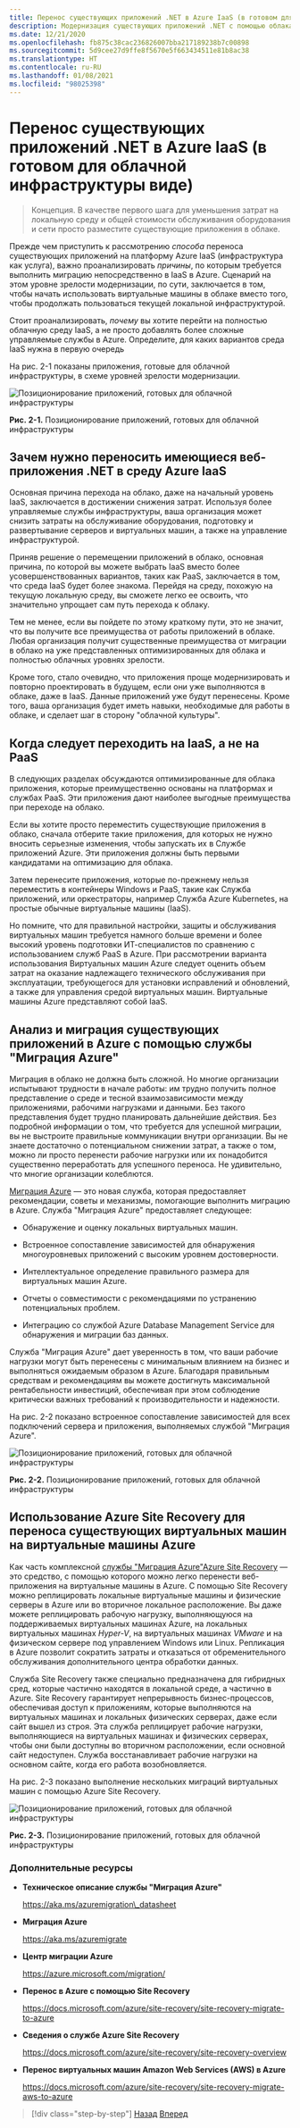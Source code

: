 ```yaml
---
title: Перенос существующих приложений .NET в Azure IaaS (в готовом для облачной инфраструктуры виде)
description: Модернизация существующих приложений .NET с помощью облака Azure и контейнеров Windows.
ms.date: 12/21/2020
ms.openlocfilehash: fb875c38cac236826007bba217189238b7c00898
ms.sourcegitcommit: 5d9cee27d9ffe8f5670e5f663434511e81b8ac38
ms.translationtype: HT
ms.contentlocale: ru-RU
ms.lasthandoff: 01/08/2021
ms.locfileid: "98025398"
---
```

# <a name="lift-and-shift-existing-net-apps-to-azure-iaas-cloud-infrastructure-ready"></a>Перенос существующих приложений .NET в Azure IaaS (в готовом для облачной инфраструктуры виде)

> Концепция. В качестве первого шага для уменьшения затрат на локальную среду и общей стоимости обслуживания оборудования и сети просто разместите существующие приложения в облаке.

Прежде чем приступить к рассмотрению *способа* переноса существующих приложений на платформу Azure IaaS (инфраструктура как услуга), важно проанализировать *причины*, по которым требуется выполнить миграцию непосредственно в IaaS в Azure. Сценарий на этом уровне зрелости модернизации, по сути, заключается в том, чтобы начать использовать виртуальные машины в облаке вместо того, чтобы продолжать пользоваться текущей локальной инфраструктурой.

Стоит проанализировать, *почему* вы хотите перейти на полностью облачную среду IaaS, а не просто добавлять более сложные управляемые службы в Azure. Определите, для каких вариантов среда IaaS нужна в первую очередь

На рис. 2-1 показаны приложения, готовые для облачной инфраструктуры, в схеме уровней зрелости модернизации.

![Позиционирование приложений, готовых для облачной инфраструктуры](./media/image2-1.png)

**Рис. 2-1.** Позиционирование приложений, готовых для облачной инфраструктуры

## <a name="why-migrate-existing-net-web-applications-to-azure-iaas"></a>Зачем нужно переносить имеющиеся веб-приложения .NET в среду Azure IaaS

Основная причина перехода на облако, даже на начальный уровень IaaS, заключается в достижении снижения затрат. Используя более управляемые службы инфраструктуры, ваша организация может снизить затраты на обслуживание оборудования, подготовку и развертывание серверов и виртуальных машин, а также на управление инфраструктурой.

Приняв решение о перемещении приложений в облако, основная причина, по которой вы можете выбрать IaaS вместо более усовершенствованных вариантов, таких как PaaS, заключается в том, что среда IaaS будет более знакома. Перейдя на среду, похожую на текущую локальную среду, вы сможете легко ее освоить, что значительно упрощает сам путь перехода к облаку.

Тем не менее, если вы пойдете по этому краткому пути, это не значит, что вы получите все преимущества от работы приложений в облаке. Любая организация получит существенные преимущества от миграции в облако на уже представленных оптимизированных для облака и полностью облачных уровнях зрелости.

Кроме того, стало очевидно, что приложения проще модернизировать и повторно проектировать в будущем, если они уже выполняются в облаке, даже в IaaS. Данные приложений уже будут перенесены. Кроме того, ваша организация будет иметь навыки, необходимые для работы в облаке, и сделает шаг в сторону "облачной культуры".

## <a name="when-to-migrate-to-iaas-instead-of-to-paas"></a>Когда следует переходить на IaaS, а не на PaaS

В следующих разделах обсуждаются оптимизированные для облака приложения, которые преимущественно основаны на платформах и службах PaaS. Эти приложения дают наиболее выгодные преимущества при переходе на облако.

Если вы хотите просто переместить существующие приложения в облако, сначала отберите такие приложения, для которых не нужно вносить серьезные изменения, чтобы запускать их в Службе приложений Azure. Эти приложения должны быть первыми кандидатами на оптимизацию для облака.

Затем перенесите приложения, которые по-прежнему нельзя переместить в контейнеры Windows и PaaS, такие как Служба приложений, или оркестраторы, например Служба Azure Kubernetes, на простые обычные виртуальные машины (IaaS).

Но помните, что для правильной настройки, защиты и обслуживания виртуальных машин требуется намного больше времени и более высокий уровень подготовки ИТ-специалистов по сравнению с использованием служб PaaS в Azure. При рассмотрении варианта использования Виртуальных машин Azure следует оценить объем затрат на оказание надлежащего технического обслуживания при эксплуатации, требующегося для установки исправлений и обновлений, а также для управления средой виртуальных машин. Виртуальные машины Azure представляют собой IaaS.

## <a name="use-azure-migrate-to-analyze-and-migrate-your-existing-applications-to-azure"></a>Анализ и миграция существующих приложений в Azure с помощью службы "Миграция Azure"

Миграция в облако не должна быть сложной. Но многие организации испытывают трудности в начале работы: им трудно получить полное представление о среде и тесной взаимозависимости между приложениями, рабочими нагрузками и данными. Без такого представления будет трудно планировать дальнейшие действия. Без подробной информации о том, что требуется для успешной миграции, вы не выстроите правильные коммуникации внутри организации. Вы не знаете достаточно о потенциальном снижении затрат, а также о том, можно ли просто перенести рабочие нагрузки или их понадобится существенно переработать для успешного переноса. Не удивительно, что многие организации колеблются.

[Миграция Azure](https://aka.ms/azuremigrate) — это новая служба, которая предоставляет рекомендации, советы и механизмы, помогающие выполнить миграцию в Azure. Служба "Миграция Azure" предоставляет следующее:

- Обнаружение и оценку локальных виртуальных машин.

- Встроенное сопоставление зависимостей для обнаружения многоуровневых приложений с высоким уровнем достоверности.

- Интеллектуальное определение правильного размера для виртуальных машин Azure.

- Отчеты о совместимости с рекомендациями по устранению потенциальных проблем.

- Интеграцию со службой Azure Database Management Service для обнаружения и миграции баз данных.

Служба "Миграция Azure" дает уверенность в том, что ваши рабочие нагрузки могут быть перенесены с минимальным влиянием на бизнес и выполняться ожидаемым образом в Azure. Благодаря правильным средствам и рекомендациям вы можете достигнуть максимальной рентабельности инвестиций, обеспечивая при этом соблюдение критически важных требований к производительности и надежности.

На рис. 2-2 показано встроенное сопоставление зависимостей для всех подключений сервера и приложения, выполняемых службой "Миграция Azure".

![Позиционирование приложений, готовых для облачной инфраструктуры](./media/image2-2.png)

**Рис. 2-2.** Позиционирование приложений, готовых для облачной инфраструктуры

## <a name="use-azure-site-recovery-to-migrate-your-existing-vms-to-azure-vms"></a>Использование Azure Site Recovery для переноса существующих виртуальных машин на виртуальные машины Azure

Как часть комплексной [службы "Миграция Azure"](https://aka.ms/azuremigrate)[Azure Site Recovery](/azure/site-recovery/site-recovery-overview) — это средство, с помощью которого можно легко перенести веб-приложения на виртуальные машины в Azure. С помощью Site Recovery можно реплицировать локальные виртуальные машины и физические серверы в Azure или во вторичное локальное расположение. Вы даже можете реплицировать рабочую нагрузку, выполняющуюся на поддерживаемых виртуальных машинах Azure, на локальных виртуальных машинах *Hyper-V*, на виртуальных машинах *VMware* и на физическом сервере под управлением Windows или Linux. Репликация в Azure позволит сократить затраты и отказаться от обременительного обслуживания дополнительного центра обработки данных.

Служба Site Recovery также специально предназначена для гибридных сред, которые частично находятся в локальной среде, а частично в Azure. Site Recovery гарантирует непрерывность бизнес-процессов, обеспечивая доступ к приложениям, которые выполняются на виртуальных машинах и локальных физических серверах, даже если сайт вышел из строя. Эта служба реплицирует рабочие нагрузки, выполняющиеся на виртуальных машинах и физических серверах, чтобы они были доступны во вторичном расположении, если основной сайт недоступен. Служба восстанавливает рабочие нагрузки на основном сайте, когда его работа возобновляется.

На рис. 2-3 показано выполнение нескольких миграций виртуальных машин с помощью Azure Site Recovery.

![Позиционирование приложений, готовых для облачной инфраструктуры](./media/image2-3.png)

**Рис. 2-3.** Позиционирование приложений, готовых для облачной инфраструктуры

### <a name="additional-resources"></a>Дополнительные ресурсы

- **Техническое описание службы "Миграция Azure"**

    <https://aka.ms/azuremigration\_datasheet>

- **Миграция Azure**

    <https://aka.ms/azuremigrate>

- **Центр миграции Azure**

    <https://azure.microsoft.com/migration/>

- **Перенос в Azure с помощью Site Recovery**

    <https://docs.microsoft.com/azure/site-recovery/site-recovery-migrate-to-azure>

- **Сведения о службе Azure Site Recovery**

    <https://docs.microsoft.com/azure/site-recovery/site-recovery-overview>

- **Перенос виртуальных машин Amazon Web Services (AWS) в Azure**

    <https://docs.microsoft.com/azure/site-recovery/site-recovery-migrate-aws-to-azure>

>[!div class="step-by-step"]
>[Назад](index.md)
>[Вперед](migrate-your-relational-databases-to-azure.md) <!-- Next Chapter -->
